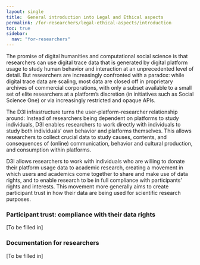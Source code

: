 ```yaml
---
layout: single
title:  General introduction into Legal and Ethical aspects
permalink: /for-researchers/legal-ethical-aspects/introduction
toc: true
sidebar:
  nav: "for-researchers"
---
```


The promise of digital humanities and computational social science is that researchers can use digital trace data that is generated by digital platform usage to study human behavior and interaction at an unprecedented level of detail. But researchers are increasingly confronted with a paradox: while digital trace data are scaling, most data are closed off in proprietary archives of commercial corporations, with only a subset available to a small set of elite researchers at a platform’s discretion (in initiatives such as Social Science One) or via increasingly restricted and opaque APIs. 

The D3I infrastructure turns the user-platform-researcher relationship around: Instead of researchers being dependent on platforms to study individuals, D3I enables researchers to work directly with individuals to study both individuals’ own behavior and platforms themselves. This allows researchers to collect crucial data to study causes, contents, and consequences of (online) communication, behavior and cultural production, and consumption within platforms. 


D3I allows researchers to work with individuals who are willing to donate their platform usage data to academic research, creating a movement in which users and academics come together to share and make use of data rights, and to enable research to be in full compliance with participants’ rights and interests. This movement more generally aims to create participant trust in how their data are being used for scientific research purposes.
 
### Participant trust: compliance with their data rights


[To be filled in]
 
### Documentation for researchers


[To be filled in]



